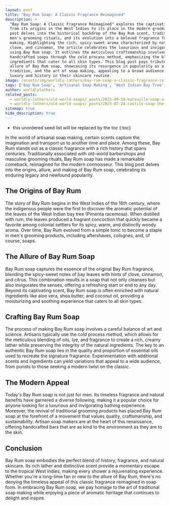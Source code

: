 ```yaml
---
layout: post
title: "Bay Rum Soap: A Classic Fragrance Reimagined"
description: >
  "Bay Rum Soap: A Classic Fragrance Reimagined" explores the captivating journey of Bay Rum
  from its origins in the West Indies to its place in the modern grooming repertoire. This
  post delves into the historical backdrop of the Bay Rum scent, traditionally cherished in
  men's grooming rituals, and its evolution into a beloved fragrance for artisanal soap
  making. Highlighting the rich, spicy-sweet aroma characterized by notes of bay leaves,
  clove, and cinnamon, the article celebrates the luxurious and invigorating experience of
  using Bay Rum soap. It outlines the meticulous craftsmanship involved in creating these
  handcrafted soaps through the cold process method, emphasizing the blend of natural
  ingredients that cater to all skin types. This blog post pays tribute to the timeless
  allure of Bay Rum soap, showcasing its resurgence in popularity as a symbol of quality,
  tradition, and the art of soap making, appealing to a broad audience seeking a touch of
  luxury and history in their skincare routine.
image: /assets/img/worldly-lathers/bay-rum-soap-a-classic-fragrance-reimagined.jpg
tags: ['Bay Rum Soap', 'Artisanal Soap Making', 'West Indian Bay Tree', 'Cold Process', 'Aromatic Soaps']
author: worldlylathers
related_posts:
  - worldly-lathers/old-world-soaps/_posts/2023-09-18-marseille-soap-a-legacy-of-purity-and-tradition.md
  - worldly-lathers/old-world-soaps/_posts/2023-07-24-castile-soap-the-gentle-giant-of-natural-skincare.md
sitemap: true
hide_description: true
---
```


* this unordered seed list will be replaced by the toc
{:toc}

In the world of artisanal soap making, certain scents capture the imagination and transport us to another time and place. Among these, Bay Rum stands out as a classic fragrance with a rich history that spans centuries. Traditionally associated with old-world barbershops and masculine grooming rituals, Bay Rum soap has made a remarkable comeback, reimagined for the modern connoisseur. This blog post delves into the origins, allure, and making of Bay Rum soap, celebrating its enduring legacy and newfound popularity.

## The Origins of Bay Rum

The story of Bay Rum begins in the West Indies of the 16th century, where the indigenous people were the first to discover the aromatic potential of the leaves of the West Indian bay tree (Pimenta racemosa). When distilled with rum, the leaves produced a fragrant concoction that quickly became a favorite among colonial settlers for its spicy, warm, and distinctly woody aroma. Over time, Bay Rum evolved from a simple tonic to become a staple in men's grooming products, including aftershaves, colognes, and, of course, soaps.

## The Allure of Bay Rum Soap

Bay Rum soap captures the essence of the original Bay Rum fragrance, blending the spicy-sweet notes of bay leaves with hints of clove, cinnamon, and citrus. This combination results in a soap that not only cleanses but also invigorates the senses, offering a refreshing start or end to any day. Beyond its captivating scent, Bay Rum soap is often enriched with natural ingredients like aloe vera, shea butter, and coconut oil, providing a moisturizing and soothing experience that caters to all skin types.

## Crafting Bay Rum Soap

The process of making Bay Rum soap involves a careful balance of art and science. Artisans typically use the cold process method, which allows for the meticulous blending of oils, lye, and fragrance to create a rich, creamy lather while preserving the integrity of the natural ingredients. The key to an authentic Bay Rum soap lies in the quality and proportion of essential oils used to recreate the signature fragrance. Experimentation with additional scents and ingredients can yield variations that appeal to a wide audience, from purists to those seeking a modern twist on the classic.

## The Modern Appeal

Today's Bay Rum soap is not just for men. Its timeless fragrance and natural benefits have garnered a diverse following, making it a popular choice for anyone looking for a luxurious and invigorating bathing experience. Moreover, the revival of traditional grooming products has placed Bay Rum soap at the forefront of a movement that values quality, craftsmanship, and sustainability. Artisan soap makers are at the heart of this renaissance, offering handcrafted bars that are as kind to the environment as they are to the skin.

## Conclusion

Bay Rum soap embodies the perfect blend of history, fragrance, and natural skincare. Its rich lather and distinctive scent provide a momentary escape to the tropical West Indies, making every shower a rejuvenating experience. Whether you're a long-time fan or new to the allure of Bay Rum, there's no denying the timeless appeal of this classic fragrance reimagined in soap form. In embracing Bay Rum soap, we pay homage to the art of traditional soap making while enjoying a piece of aromatic heritage that continues to delight and inspire.